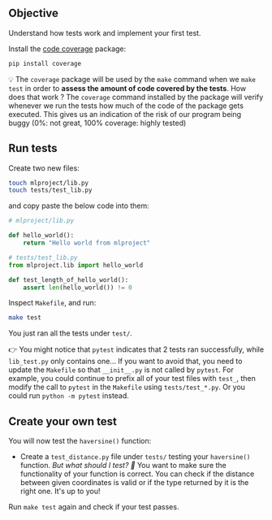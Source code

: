 ## Objective

Understand how tests work and implement your first test.

Install the [code coverage](https://en.wikipedia.org/wiki/Code_coverage) package:

``` bash
pip install coverage
```

💡 The `coverage` package will be used by the `make` command when we `make test` in order to __assess the amount of code covered by the tests__. How does that work ? The `coverage` command installed by the package will verify whenever we run the tests how much of the code of the package gets executed. This gives us an indication of the risk of our program being buggy (0%: not great, 100% coverage: highly tested)

## Run tests

Create two new files:

```bash
touch mlproject/lib.py
touch tests/test_lib.py
```

and copy paste the below code into them:

```python
# mlproject/lib.py

def hello_world():
    return "Hello world from mlproject"
```

```python
# tests/test_lib.py
from mlproject.lib import hello_world

def test_length_of_hello_world():
    assert len(hello_world()) != 0
```

Inspect `Makefile`, and run:

```bash
make test
```

You just ran all the tests under `test/`.

👉 You might notice that `pytest` indicates that 2 tests ran successfully, while `lib_test.py` only contains one... If you want to avoid that, you need to update the `Makefile` so that `__init__.py` is not called by `pytest`. For example, you could continue to prefix all of your test files with `test_`, then modify the call to `pytest` in the `Makefile` using `tests/test_*.py`. Or you could run `python -m pytest` instead.

## Create your own test

You will now test the `haversine()` function:

- Create a `test_distance.py` file under `tests/` testing your `haversine()` function.
  *But what should I test? 🤔*
  You want to make sure the functionality of your function is correct. You can check if the distance between given coordinates is valid or if the type returned by it is the right one. It's up to you!

Run `make test` again and check if your test passes.
